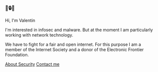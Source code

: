 <!--
Valentin Binotto
v434.org
-->
### 🙏🔒🍣

Hi, I'm Valentin 

I'm interested in infosec and malware. But at the moment I am particularly working with network technology.

We have to fight for a fair and open internet. For this purpose I am a member of the Internet Society and a donor of the Electronic Frontier Foundation.

[About Security](https://v434.net/.well-known/security.txt)
[Contact me](https://v4zen.com/contact)

